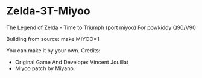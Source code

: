 # Zelda-3T-Miyoo

The Legend of Zelda - Time to Triumph (port miyoo)
For powkiddy Q90/V90

Building from source: make MIYOO=1

You can make it by your own.
Credits:
- Original Game And Develope: Vincent Jouillat
- Miyoo patch by Miyano.

